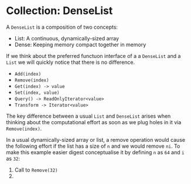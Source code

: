 # Collection: DenseList

A ``DenseList`` is a composition of two concepts:
* List: A continuous, dynamically-sized array
* Dense: Keeping memory compact together in memory

If we think about the preferred functuon interface of a a ``DenseList`` and a ``List`` we will quickly notice that there is no difference.

* ``Add(index)``
* ``Remove(index)``
* ``Get(index) -> value``
* ``Set(index, value)``
* ``Query() -> ReadOnlyIterator<value>``
* ``Transform -> Iterator<value>`` 

The key difference between a usual ``List`` and ``DenseList`` arises when thinking about the computational effort as soon as we plug holes in it via ``Remove(index)``.

In a usual dynamically-sized array or list, a remove operation would cause the following effort if the list has a size of ``n`` and we would remove ``ni``. To make this example easier digest conceptualise it by defining ``n`` as ``64`` and ``i`` as ``32``:
1. Call to ``Remove(32)``
2. 
